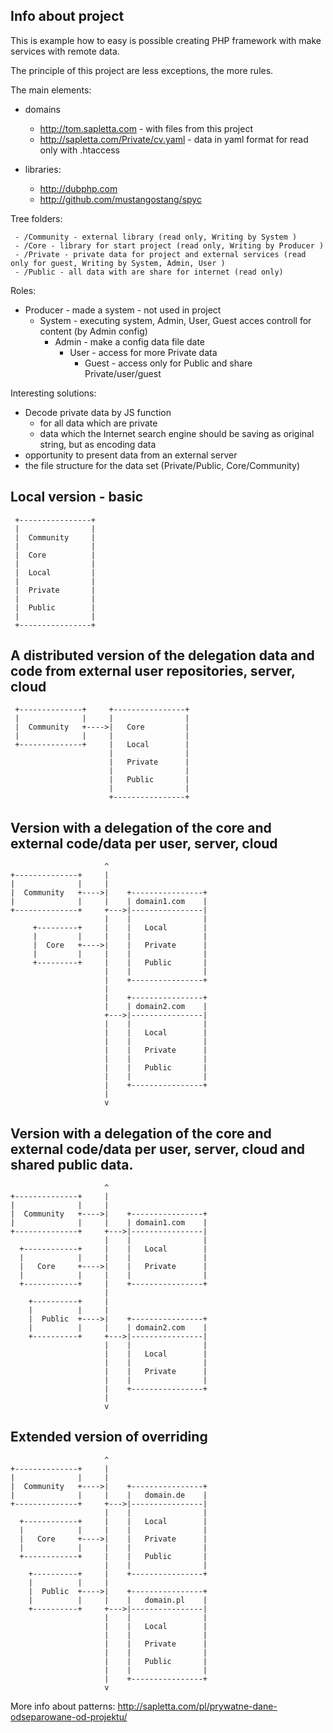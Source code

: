 Info about project
---

This is example how to easy is possible creating PHP framework with make services with remote data.

The principle of this project are less exceptions, the more rules.

The main elements:

- domains
  - http://tom.sapletta.com - with files from this project
  - http://sapletta.com/Private/cv.yaml - data in yaml format for read only with  .htaccess

- libraries: 
  - http://dubphp.com
  - http://github.com/mustangostang/spyc
   
  
Tree folders:
 ```
  - /Community - external library (read only, Writing by System )
  - /Core - library for start project (read only, Writing by Producer )
  - /Private - private data for project and external services (read only for guest, Writing by System, Admin, User )
  - /Public - all data with are share for internet (read only)
 ```  
  
Roles:
  - Producer - made a system - not used in project
    - System - executing system, Admin, User, Guest acces controll for content (by Admin config)
      - Admin - make a config data file date
        - User - access for more Private data
          - Guest - access only for Public and share Private/user/guest


Interesting solutions:
  - Decode private data by JS function
    - for all data which are private
    - data which the Internet search engine should be saving as original string, but as encoding data
  - opportunity to present data from an external server
  - the file structure for the data set (Private/Public, Core/Community)




Local version - basic
---
 ```
  +----------------+
  |                |
  |  Community     |
  |                |
  |  Core          |
  |                |
  |  Local         |
  |                |
  |  Private       |
  |                |
  |  Public        |
  |                |
  +----------------+
 ```

A distributed version of the delegation data and code from external user repositories, server, cloud
---
 ```
  +--------------+     +----------------+
  |              |     |                |
  |  Community   +---->|   Core         |
  |              |     |                |
  +--------------+     |   Local        |
                       |                |
                       |   Private      |
                       |                |
                       |   Public       |
                       |                |
                       +----------------+
 ```

Version with a delegation of the core and external code/data per user, server, cloud
--- 
 ```
                      ^
 +--------------+     |
 |              |     |
 |  Community   +---->|    +----------------+
 |              |     |    | domain1.com    |
 +--------------+     +--->|----------------|
                      |    |                |
      +---------+     |    |   Local        |
      |         |     |    |                |
      |  Core   +---->|    |   Private      |
      |         |     |    |                |
      +---------+     |    |   Public       |
                      |    |                |
                      |    +----------------+
                      |
                      |    +----------------+
                      |    | domain2.com    |
                      +--->|----------------|
                      |    |                |
                      |    |   Local        |
                      |    |                |
                      |    |   Private      |
                      |    |                |
                      |    |   Public       |
                      |    |                |
                      |    +----------------+
                      |
                      v
 ```

Version with a delegation of the core and external code/data per user, server, cloud and shared public data.
---
 ```
                      ^
 +--------------+     |
 |              |     |
 |  Community   +---->|    +----------------+
 |              |     |    | domain1.com    |
 +--------------+     +--->|----------------|
                      |    |                |
   +------------+     |    |   Local        |
   |            |     |    |                |
   |   Core     +---->|    |   Private      |
   |            |     |    |                |
   +------------+     |    +----------------+
                      |
     +----------+     |
     |          |     |
     |  Public  +---->|    +----------------+
     |          |     |    | domain2.com    |
     +----------+     +--->|----------------|
                      |    |                |
                      |    |   Local        |
                      |    |                |
                      |    |   Private      |
                      |    |                |
                      |    +----------------+
                      |
                      v

 ```

Extended version of overriding
---
 ```
                      ^
 +--------------+     |
 |              |     |
 |  Community   +---->|    +----------------+
 |              |     |    |   domain.de    |
 +--------------+     +--->|----------------|
                      |    |                |
   +------------+     |    |   Local        |
   |            |     |    |                |
   |   Core     +---->|    |   Private      |
   |            |     |    |                |
   +------------+     |    |   Public       |
                      |    |                |
     +----------+     |    +----------------+
     |          |     |
     |  Public  +---->|    +----------------+
     |          |     |    |   domain.pl    |
     +----------+     +--->|----------------|
                      |    |                |
                      |    |   Local        |
                      |    |                |
                      |    |   Private      |
                      |    |                |
                      |    |   Public       |
                      |    |                |
                      |    +----------------+
                      v

 ```

More info about patterns:
http://sapletta.com/pl/prywatne-dane-odseparowane-od-projektu/
